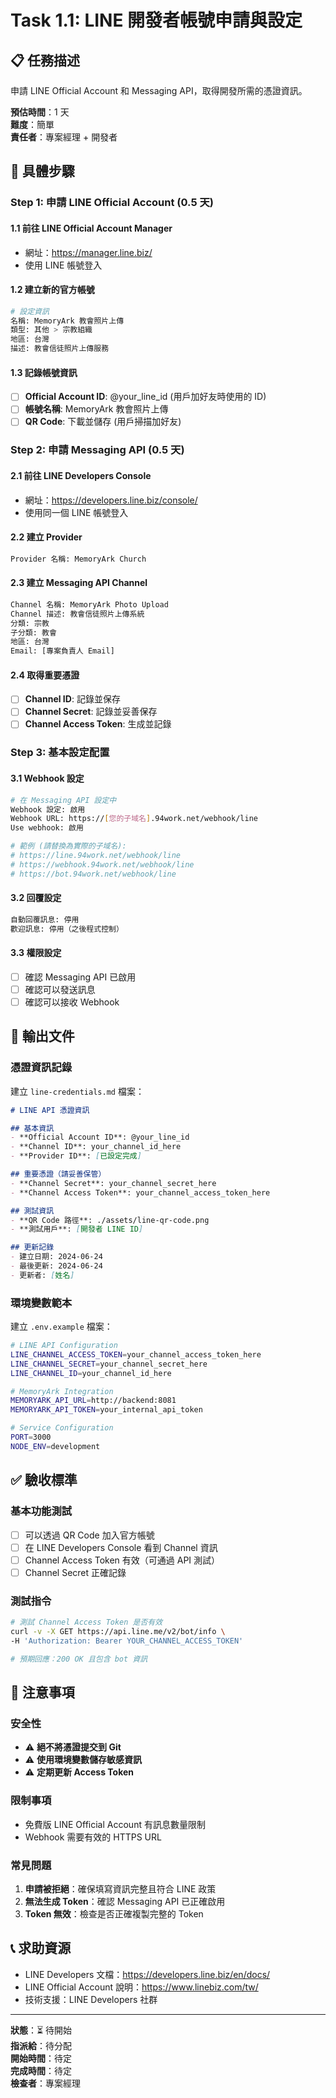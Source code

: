 # Task 1.1: LINE 開發者帳號申請與設定

## 📋 任務描述

申請 LINE Official Account 和 Messaging API，取得開發所需的憑證資訊。

**預估時間**：1 天  
**難度**：簡單  
**責任者**：專案經理 + 開發者

## 🎯 具體步驟

### Step 1: 申請 LINE Official Account (0.5 天)

#### 1.1 前往 LINE Official Account Manager
- 網址：https://manager.line.biz/
- 使用 LINE 帳號登入

#### 1.2 建立新的官方帳號
```bash
# 設定資訊
名稱: MemoryArk 教會照片上傳
類型: 其他 > 宗教組織
地區: 台灣
描述: 教會信徒照片上傳服務
```

#### 1.3 記錄帳號資訊
- [ ] **Official Account ID**: @your_line_id (用戶加好友時使用的 ID)
- [ ] **帳號名稱**: MemoryArk 教會照片上傳
- [ ] **QR Code**: 下載並儲存 (用戶掃描加好友)

### Step 2: 申請 Messaging API (0.5 天)

#### 2.1 前往 LINE Developers Console
- 網址：https://developers.line.biz/console/
- 使用同一個 LINE 帳號登入

#### 2.2 建立 Provider
```bash
Provider 名稱: MemoryArk Church
```

#### 2.3 建立 Messaging API Channel
```bash
Channel 名稱: MemoryArk Photo Upload
Channel 描述: 教會信徒照片上傳系統
分類: 宗教
子分類: 教會
地區: 台灣
Email: [專案負責人 Email]
```

#### 2.4 取得重要憑證
- [ ] **Channel ID**: 記錄並保存
- [ ] **Channel Secret**: 記錄並妥善保存
- [ ] **Channel Access Token**: 生成並記錄

### Step 3: 基本設定配置

#### 3.1 Webhook 設定
```bash
# 在 Messaging API 設定中
Webhook 設定: 啟用
Webhook URL: https://[您的子域名].94work.net/webhook/line
Use webhook: 啟用

# 範例 (請替換為實際的子域名):
# https://line.94work.net/webhook/line
# https://webhook.94work.net/webhook/line
# https://bot.94work.net/webhook/line
```

#### 3.2 回覆設定
```bash
自動回覆訊息: 停用
歡迎訊息: 停用（之後程式控制）
```

#### 3.3 權限設定
- [ ] 確認 Messaging API 已啟用
- [ ] 確認可以發送訊息
- [ ] 確認可以接收 Webhook

## 📝 輸出文件

### 憑證資訊記錄
建立 `line-credentials.md` 檔案：

```markdown
# LINE API 憑證資訊

## 基本資訊
- **Official Account ID**: @your_line_id
- **Channel ID**: your_channel_id_here
- **Provider ID**: [已設定完成]

## 重要憑證（請妥善保管）
- **Channel Secret**: your_channel_secret_here
- **Channel Access Token**: your_channel_access_token_here

## 測試資訊
- **QR Code 路徑**: ./assets/line-qr-code.png
- **測試用戶**: [開發者 LINE ID]

## 更新記錄
- 建立日期: 2024-06-24
- 最後更新: 2024-06-24
- 更新者: [姓名]
```

### 環境變數範本
建立 `.env.example` 檔案：

```bash
# LINE API Configuration
LINE_CHANNEL_ACCESS_TOKEN=your_channel_access_token_here
LINE_CHANNEL_SECRET=your_channel_secret_here
LINE_CHANNEL_ID=your_channel_id_here

# MemoryArk Integration
MEMORYARK_API_URL=http://backend:8081
MEMORYARK_API_TOKEN=your_internal_api_token

# Service Configuration
PORT=3000
NODE_ENV=development
```

## ✅ 驗收標準

### 基本功能測試
- [ ] 可以透過 QR Code 加入官方帳號
- [ ] 在 LINE Developers Console 看到 Channel 資訊
- [ ] Channel Access Token 有效（可通過 API 測試）
- [ ] Channel Secret 正確記錄

### 測試指令
```bash
# 測試 Channel Access Token 是否有效
curl -v -X GET https://api.line.me/v2/bot/info \
-H 'Authorization: Bearer YOUR_CHANNEL_ACCESS_TOKEN'

# 預期回應：200 OK 且包含 bot 資訊
```

## 🚨 注意事項

### 安全性
- ⚠️ **絕不將憑證提交到 Git**
- ⚠️ **使用環境變數儲存敏感資訊**
- ⚠️ **定期更新 Access Token**

### 限制事項
- 免費版 LINE Official Account 有訊息數量限制
- Webhook 需要有效的 HTTPS URL

### 常見問題
1. **申請被拒絕**：確保填寫資訊完整且符合 LINE 政策
2. **無法生成 Token**：確認 Messaging API 已正確啟用
3. **Token 無效**：檢查是否正確複製完整的 Token

## 📞 求助資源

- LINE Developers 文檔：https://developers.line.biz/en/docs/
- LINE Official Account 說明：https://www.linebiz.com/tw/
- 技術支援：LINE Developers 社群

---

**狀態**：⏳ 待開始  
**指派給**：待分配  
**開始時間**：待定  
**完成時間**：待定  
**檢查者**：專案經理